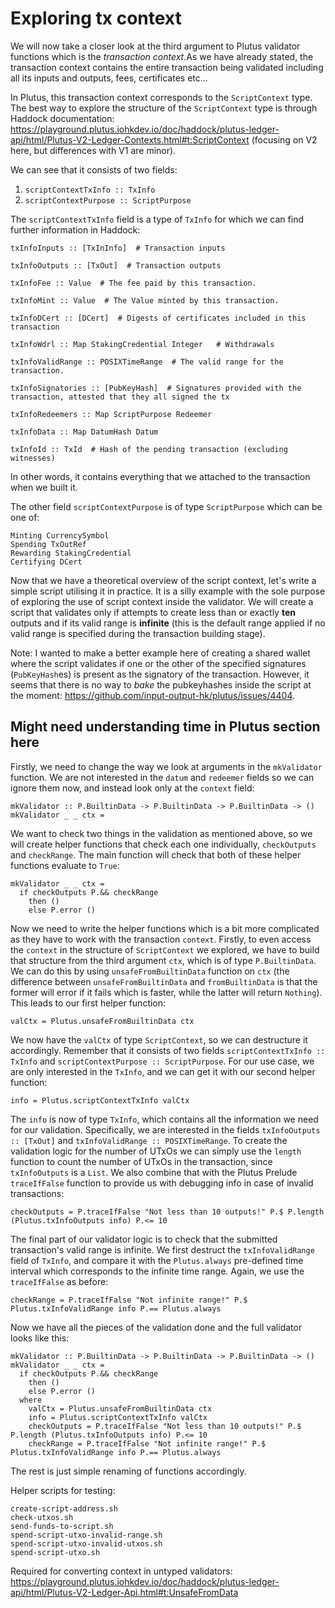 # Exploring tx context

We will now take a closer look at the third argument to Plutus validator functions which is the *transaction context*.As we have already stated, the transaction context contains the entire transaction being validated including all its inputs and outputs, fees, certificates etc...

In Plutus, this transaction context corresponds to the `ScriptContext` type.
The best way to explore the structure of the `ScriptContext` type is through Haddock documentation: https://playground.plutus.iohkdev.io/doc/haddock/plutus-ledger-api/html/Plutus-V2-Ledger-Contexts.html#t:ScriptContext (focusing on V2 here, but differences with V1 are minor).

We can see that it consists of two fields:
1) `scriptContextTxInfo :: TxInfo`
2) `scriptContextPurpose :: ScriptPurpose`

The `scriptContextTxInfo` field is a type of `TxInfo` for which we can find further information in Haddock:
```
txInfoInputs :: [TxInInfo]  # Transaction inputs

txInfoOutputs :: [TxOut]  # Transaction outputs

txInfoFee :: Value  # The fee paid by this transaction.

txInfoMint :: Value  # The Value minted by this transaction.

txInfoDCert :: [DCert]  # Digests of certificates included in this transaction

txInfoWdrl :: Map StakingCredential Integer   # Withdrawals

txInfoValidRange :: POSIXTimeRange  # The valid range for the transaction.

txInfoSignatories :: [PubKeyHash]  # Signatures provided with the transaction, attested that they all signed the tx

txInfoRedeemers :: Map ScriptPurpose Redeemer

txInfoData :: Map DatumHash Datum

txInfoId :: TxId  # Hash of the pending transaction (excluding witnesses)
```

In other words, it contains everything that we attached to the transaction when we built it.

The other field `scriptContextPurpose` is of type `ScriptPurpose` which can be one of:
```
Minting CurrencySymbol
Spending TxOutRef
Rewarding StakingCredential
Certifying DCert
```

Now that we have a theoretical overview of the script context, let's write a simple script utilising it in practice. It is a silly example with the sole purpose of exploring the use of script context inside the validator. We will create a script that validates only if attempts to create less than or exactly **ten** outputs and if its valid range is **infinite** (this is the default range applied if no valid range is specified during the transaction building stage).

Note: I wanted to make a better example here of creating a shared wallet where the script validates if one or the other of the specified signatures (`PubKeyHash`es) is present as the signatory of the transaction. However, it seems that there is no way to *bake* the pubkeyhashes inside the script at the moment: https://github.com/input-output-hk/plutus/issues/4404.

## Might need understanding time in Plutus section here

Firstly, we need to change the way we look at arguments in the `mkValidator` function. We are not interested in the `datum` and `redeemer` fields so we can ignore them now, and instead look only at the `context` field:
```
mkValidator :: P.BuiltinData -> P.BuiltinData -> P.BuiltinData -> ()
mkValidator _ _ ctx =
```

We want to check two things in the validation as mentioned above, so we will create helper functions that check each one individually, `checkOutputs` and `checkRange`. The main function will check that both of these helper functions evaluate to `True`:
```
mkValidator _ _ ctx =
  if checkOutputs P.&& checkRange 
    then ()
    else P.error ()
```
Now we need to write the helper functions which is a bit more complicated as they have to work with the transaction `context`. Firstly, to even access the `context` in the structure of `ScriptContext` we explored, we have to build that structure from the third argument `ctx`, which is of type `P.BuiltinData`. We can do this by using `unsafeFromBuiltinData` function on `ctx` (the difference between `unsafeFromBuiltinData` and `fromBuiltinData` is that the former will error if it fails which is faster, while the latter will return `Nothing`). This leads to our first helper function:

`valCtx = Plutus.unsafeFromBuiltinData ctx`

We now have the `valCtx` of type `ScriptContext`, so we can destructure it accordingly. Remember that it consists of two fields `scriptContextTxInfo :: TxInfo` and `scriptContextPurpose :: ScriptPurpose`. For our use case, we are only interested in the `TxInfo`, and we can get it with our second helper function:

`info = Plutus.scriptContextTxInfo valCtx`

The `info` is now of type `TxInfo`, which contains all the information we need for our validation. Specifically, we are interested in the fields `txInfoOutputs :: [TxOut]` and `txInfoValidRange :: POSIXTimeRange`. To create the validation logic for the number of UTxOs we can simply use the `length` function to count the number of UTxOs in the transaction, since `txInfoOutputs` is a `List`. We also combine that with the Plutus Prelude `traceIfFalse` function to provide us with debugging info in case of invalid transactions:

`checkOutputs = P.traceIfFalse "Not less than 10 outputs!" P.$ P.length (Plutus.txInfoOutputs info) P.<= 10`

The final part of our validator logic is to check that the submitted transaction's valid range is infinite. We first destruct the `txInfoValidRange` field of `TxInfo`, and compare it with the `Plutus.always` pre-defined time interval which corresponds to the infinite time range. Again, we use the `traceIfFalse` as before:

`checkRange = P.traceIfFalse "Not infinite range!" P.$ Plutus.txInfoValidRange info P.== Plutus.always`

Now we have all the pieces of the validation done and the full validator looks like this:
```
mkValidator :: P.BuiltinData -> P.BuiltinData -> P.BuiltinData -> ()
mkValidator _ _ ctx =
  if checkOutputs P.&& checkRange 
    then ()
    else P.error ()
  where
    valCtx = Plutus.unsafeFromBuiltinData ctx
    info = Plutus.scriptContextTxInfo valCtx
    checkOutputs = P.traceIfFalse "Not less than 10 outputs!" P.$ P.length (Plutus.txInfoOutputs info) P.<= 10
    checkRange = P.traceIfFalse "Not infinite range!" P.$ Plutus.txInfoValidRange info P.== Plutus.always
```

The rest is just simple renaming of functions accordingly.

Helper scripts for testing:
```
create-script-address.sh
check-utxos.sh
send-funds-to-script.sh
spend-script-utxo-invalid-range.sh
spend-script-utxo-invalid-utxos.sh
spend-script-utxo.sh
```

Required for converting context in untyped validators:
https://playground.plutus.iohkdev.io/doc/haddock/plutus-ledger-api/html/Plutus-V2-Ledger-Api.html#t:UnsafeFromData